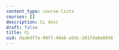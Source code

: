 ```yaml
---
content_type: course-lists
courses: []
description: CL desc
draft: false
title: CL
uid: daabdf7a-90ff-40a6-a5dc-201fda0e6656
---
```

